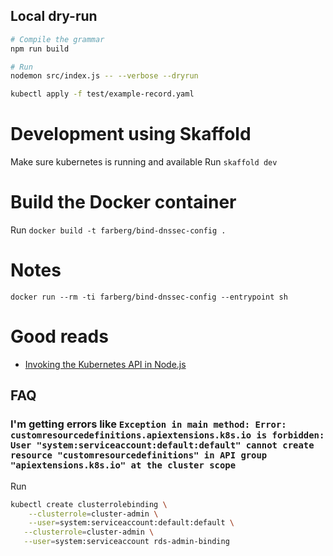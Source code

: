 ## Local dry-run

```bash
# Compile the grammar
npm run build

# Run
nodemon src/index.js -- --verbose --dryrun

kubectl apply -f test/example-record.yaml
```

# Development using Skaffold

Make sure kubernetes is running and available
Run `skaffold dev`


# Build the Docker container

Run `docker build -t farberg/bind-dnssec-config .`

# Notes

`docker run --rm -ti farberg/bind-dnssec-config --entrypoint sh`

# Good reads

- [Invoking the Kubernetes API in Node.js](https://endaphelan.me/guides/kubernetes/invoking-the-kubernetes-api-in-node/)


## FAQ

### I'm getting errors like `Exception in main method: Error: customresourcedefinitions.apiextensions.k8s.io is forbidden: User "system:serviceaccount:default:default" cannot create resource "customresourcedefinitions" in API group "apiextensions.k8s.io" at the cluster scope`

Run

```bash
kubectl create clusterrolebinding \
	--clusterrole=cluster-admin \
  	--user=system:serviceaccount:default:default \
   --clusterrole=cluster-admin \
   --user=system:serviceaccount rds-admin-binding
```
